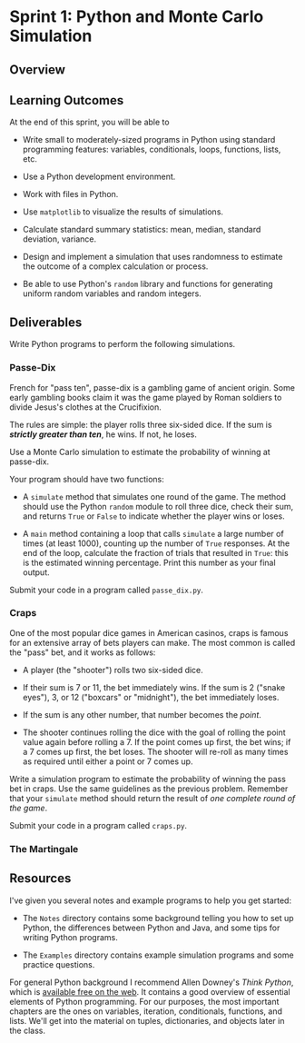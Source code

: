 # Sprint 1: Python and Monte Carlo Simulation

## Overview

## Learning Outcomes

At the end of this sprint, you will be able to

- Write small to moderately-sized programs in Python using standard programming features: variables, conditionals, loops, functions, lists, etc.

- Use a Python development environment.

- Work with files in Python.

- Use `matplotlib` to visualize the results of simulations.

- Calculate standard summary statistics: mean, median, standard deviation, variance.

- Design and implement a simulation that uses randomness to estimate the outcome of a complex calculation or process.

- Be able to use Python's `random` library and functions for generating uniform random variables and random integers.


## Deliverables

Write Python programs to perform the following simulations.

### Passe-Dix

French for "pass ten", passe-dix is a gambling game of ancient origin. Some early gambling books claim it was the game played by Roman soldiers to divide Jesus's clothes at the Crucifixion.

The rules are simple: the player rolls three six-sided dice. If the sum is ***strictly greater than ten***, he wins. If not, he loses.

Use a Monte Carlo simulation to estimate the probability of winning at passe-dix.

Your program should have two functions:

- A `simulate` method that simulates one round of the game. The method should use the Python `random` module to roll three dice, check their sum, and returns `True` or `False` to indicate whether the player wins or loses.

- A `main` method containing a loop that calls `simulate` a large number of times (at least 1000), counting up the number of `True` responses. At the end of the loop, calculate the fraction of trials that resulted in `True`: this is the estimated winning percentage. Print this number as your final output.

Submit your code in a program called `passe_dix.py`.

### Craps

One of the most popular dice games in American casinos, craps is famous for an extensive array of bets players can make. The most common
is called the "pass" bet, and it works as follows:

- A player (the "shooter") rolls two six-sided dice.

- If their sum is 7 or 11, the bet immediately wins. If the sum is 2 ("snake eyes"), 3, or 12 ("boxcars" or "midnight"), the bet immediately loses.

- If the sum is any other number, that number becomes the *point*.

- The shooter continues rolling the dice with the goal of rolling the point value again before rolling a 7. If the point comes up first, the bet wins; if a 7 comes up first, the bet loses. The shooter will re-roll as many times as required until either a point or 7 comes up.

Write a simulation program to estimate the probability of winning the pass bet in craps. Use the same guidelines as the previous problem. Remember that your `simulate` method should return the result of *one complete round of the game*.

Submit your code in a program called `craps.py`.

### The Martingale



## Resources

I've given you several notes and example programs to help you get started:

- The `Notes` directory contains some background telling you how to set up Python, the differences between Python and Java, and some tips for writing Python programs.

- The `Examples` directory contains example simulation programs and some practice questions.

For general Python background I recommend Allen Downey's *Think Python*, which is [available free on the web](https://greenteapress.com/wp/think-python/). It contains a good overview of essential elements of Python programming. For our purposes, the most important chapters are the ones on variables, iteration, conditionals, functions, and lists. We'll get into the material on tuples, dictionaries, and objects later in the class.
